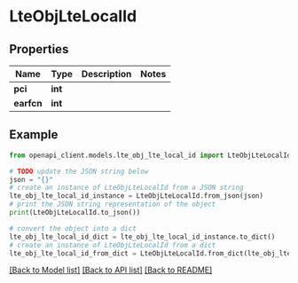 # LteObjLteLocalId


## Properties

Name | Type | Description | Notes
------------ | ------------- | ------------- | -------------
**pci** | **int** |  | 
**earfcn** | **int** |  | 

## Example

```python
from openapi_client.models.lte_obj_lte_local_id import LteObjLteLocalId

# TODO update the JSON string below
json = "{}"
# create an instance of LteObjLteLocalId from a JSON string
lte_obj_lte_local_id_instance = LteObjLteLocalId.from_json(json)
# print the JSON string representation of the object
print(LteObjLteLocalId.to_json())

# convert the object into a dict
lte_obj_lte_local_id_dict = lte_obj_lte_local_id_instance.to_dict()
# create an instance of LteObjLteLocalId from a dict
lte_obj_lte_local_id_from_dict = LteObjLteLocalId.from_dict(lte_obj_lte_local_id_dict)
```
[[Back to Model list]](../README.md#documentation-for-models) [[Back to API list]](../README.md#documentation-for-api-endpoints) [[Back to README]](../README.md)


